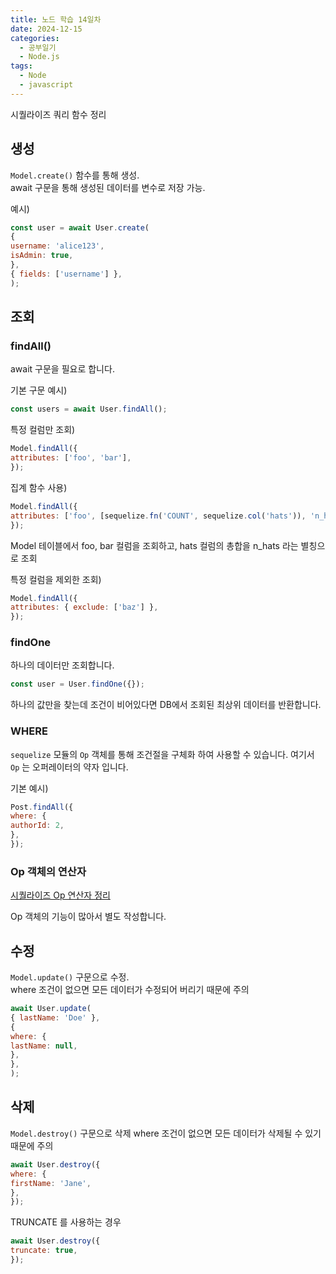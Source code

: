 ```yaml
---
title: 노드 학습 14일차
date: 2024-12-15
categories:
  - 공부일기
  - Node.js
tags:
  - Node
  - javascript
---
```

시퀄라이즈 쿼리 함수 정리

## 생성

`Model.create()` 함수를 통해 생성.  
await 구문을 통해 생성된 데이터를 변수로 저장 가능.  

예시)
```javascript
const user = await User.create(  
{  
username: 'alice123',  
isAdmin: true,  
},  
{ fields: ['username'] },  
);
```

## 조회

### findAll()
await 구문을 필요로 합니다.  

기본 구문 예시)  
```javascript
const users = await User.findAll();
```

특정 컬럼만 조회)
```javascript
Model.findAll({  
attributes: ['foo', 'bar'],  
});
```

집계 함수 사용)  
```javascript
Model.findAll({  
attributes: ['foo', [sequelize.fn('COUNT', sequelize.col('hats')), 'n_hats'], 'bar'],  
});
```
Model 테이블에서 foo, bar 컬럼을 조회하고, hats 컬럼의 총합을 n_hats 라는 별칭으로 조회 

특정 컬럼을 제외한 조회)
```javascript
Model.findAll({  
attributes: { exclude: ['baz'] },  
});
```

### findOne
하나의 데이터만 조회합니다.  

```javascript
const user = User.findOne({});
```

하나의 값만을 찾는데 조건이 비어있다면 DB에서 조회된 최상위 데이터를 반환합니다.  

### WHERE

`sequelize` 모듈의 `Op` 객체를 통해 조건절을 구체화 하여 사용할 수 있습니다.  여기서 `Op` 는 오퍼레이터의 약자 입니다.

기본 예시)
```javascript
Post.findAll({  
where: {  
authorId: 2,  
},  
});
```

### Op 객체의 연산자
[시퀄라이즈 Op 연산자 정리](https://codingkermit.github.io/posts/%EC%8B%9C%ED%80%84%EB%9D%BC%EC%9D%B4%EC%A6%88-Op-%EC%97%B0%EC%82%B0%EC%9E%90/)

Op 객체의 기능이 많아서 별도 작성합니다.  
## 수정

`Model.update()` 구문으로 수정.  
where 조건이 없으면 모든 데이터가 수정되어 버리기 때문에 주의

```javascript
await User.update(  
{ lastName: 'Doe' },  
{  
where: {  
lastName: null,  
},  
},  
);
```


## 삭제

`Model.destroy()` 구문으로 삭제
where 조건이 없으면 모든 데이터가 삭제될 수 있기 때문에 주의
```javascript
await User.destroy({  
where: {  
firstName: 'Jane',  
},  
});
```

TRUNCATE 를 사용하는 경우

```javascript
await User.destroy({  
truncate: true,  
});
```

